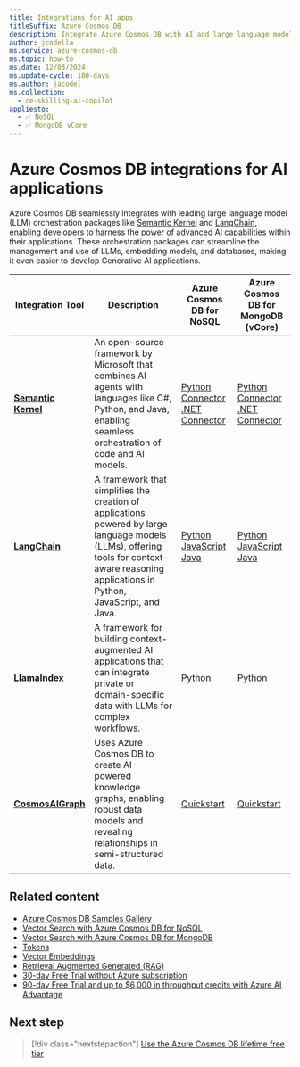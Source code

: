 ```yaml
---
title: Integrations for AI apps
titleSuffix: Azure Cosmos DB
description: Integrate Azure Cosmos DB with AI and large language model (LLM) orchestration packages like Semantic Kernel and LangChain.
author: jcodella
ms.service: azure-cosmos-db
ms.topic: how-to
ms.date: 12/03/2024
ms.update-cycle: 180-days
ms.author: jacodel
ms.collection:
  - ce-skilling-ai-copilot
appliesto:
  - ✅ NoSQL
  - ✅ MongoDB vCore
---
```


# Azure Cosmos DB integrations for AI applications

Azure Cosmos DB seamlessly integrates with leading large language model (LLM) orchestration packages like [Semantic Kernel](https://github.com/microsoft/semantic-kernel) and [LangChain](https://www.langchain.com/), enabling developers to harness the power of advanced AI capabilities within their applications. These orchestration packages can streamline the management and use of LLMs, embedding models, and databases, making it even easier to develop Generative AI applications.

| Integration Tool | Description | Azure Cosmos DB for NoSQL | Azure Cosmos DB for MongoDB (vCore) |
| --- | --- | --- | --- |
| **[Semantic Kernel](https://github.com/microsoft/semantic-kernel)** | An open-source framework by Microsoft that combines AI agents with languages like C#, Python, and Java, enabling seamless orchestration of code and AI models. | [Python Connector](/semantic-kernel/concepts/vector-store-connectors/out-of-the-box-connectors/azure-cosmosdb-nosql-connector?pivots=programming-language-python) <br> [.NET Connector](/semantic-kernel/concepts/vector-store-connectors/out-of-the-box-connectors/azure-cosmosdb-nosql-connector?pivots=programming-language-csharp) | [Python Connector](/semantic-kernel/concepts/vector-store-connectors/out-of-the-box-connectors/azure-cosmosdb-mongodb-connector?pivots=programming-language-python) <br> [.NET Connector](/semantic-kernel/concepts/vector-store-connectors/out-of-the-box-connectors/azure-cosmosdb-mongodb-connector?pivots=programming-language-csharp) |
| **[LangChain](https://www.langchain.com/)** | A framework that simplifies the creation of applications powered by large language models (LLMs), offering tools for context-aware reasoning applications in Python, JavaScript, and Java. | [Python](https://python.langchain.com/docs/integrations/vectorstores/azure_cosmos_db_no_sql/) <br> [JavaScript](https://js.langchain.com/docs/integrations/vectorstores/azure_cosmosdb_nosql/) <br> [Java](https://docs.langchain4j.dev/integrations/embedding-stores/azure-cosmos-nosql/) | [Python](https://python.langchain.com/docs/integrations/vectorstores/azure_cosmos_db/) <br> [JavaScript](https://js.langchain.com/docs/integrations/vectorstores/azure_cosmosdb_mongodb/) <br> [Java](https://docs.langchain4j.dev/integrations/embedding-stores/azure-cosmos-mongo-vcore/) |
| **[LlamaIndex](https://www.llamaindex.ai/)** | A framework for building context-augmented AI applications that can integrate private or domain-specific data with LLMs for complex workflows. | [Python](https://docs.llamaindex.ai/en/stable/examples/vector_stores/AzureCosmosDBNoSqlDemo/) | [Python](https://docs.llamaindex.ai/en/stable/examples/vector_stores/AzureCosmosDBMongoDBvCoreDemo/) |
| **[CosmosAIGraph](https://aka.ms/cosmosaigraph)** | Uses Azure Cosmos DB to create AI-powered knowledge graphs, enabling robust data models and revealing relationships in semi-structured data. | [Quickstart](https://github.com/AzureCosmosDB/CosmosAIGraph/tree/main/impl) | [Quickstart](https://github.com/AzureCosmosDB/CosmosAIGraph/tree/main/impl) |

## Related content

- [Azure Cosmos DB Samples Gallery](https://aka.ms/AzureCosmosDB/Gallery)
- [Vector Search with Azure Cosmos DB for NoSQL](vector-search-overview.md)
- [Vector Search with Azure Cosmos DB for MongoDB](../mongodb/vcore/vector-search.md)
- [Tokens](tokens.md)
- [Vector Embeddings](vector-embeddings.md)
- [Retrieval Augmented Generated (RAG)](rag.md)
- [30-day Free Trial without Azure subscription](https://azure.microsoft.com/try/cosmosdb/)
- [90-day Free Trial and up to $6,000 in throughput credits with Azure AI Advantage](../ai-advantage.md)

## Next step

> [!div class="nextstepaction"]
> [Use the Azure Cosmos DB lifetime free tier](../free-tier.md)
